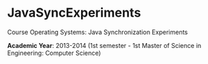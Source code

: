 # JavaSyncExperiments
Course Operating Systems: Java Synchronization Experiments

**Academic Year**: 2013-2014 (1st semester - 1st Master of Science in Engineering: Computer Science)
